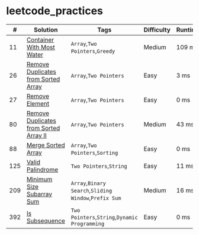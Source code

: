 # leetcode_practices

| # |  Solution  |  Tags  |  Difficulty  |  Runtime | Memory 
| --- | --- | --- | --- | --- | --- |
| 11 | [Container With Most Water](/0011_Container%20With%20Most%20Water/sol.py) | `Array`,`Two Pointers`,`Greedy` | Medium | 109 ms | 28.16 MB |
| 26 | [Remove Duplicates from Sorted Array](/0026_Remove%20Duplicates%20from%20Sorted%20Array/sol.py) | `Array`,`Two Pointers` | Easy | 3 ms | 18.8 MB |
| 27 | [Remove Element](/0027_Remove%20Element/sol.py) | `Array`,`Two Pointers` | Easy | 0 ms | 18 MB |
| 80 | [Remove Duplicates from Sorted Array II](/0080_Remove%20Duplicates%20from%20Sorted%20Array%20II/sol.py) | `Array`,`Two Pointers` | Medium | 43 ms | 18 MB |
| 88 | [Merge Sorted Array](/0088_Merge%20Sorted%20Array/sol.py) | `Array`,`Two Pointers`,`Sorting` | Easy | 0 ms | 17.8 MB |
| 125 | [Valid Palindrome](/0125_Valid%20Palindrome/sol.py) | `Two Pointers`,`String` | Easy | 11 ms | 18.24 MB |
| 209 | [Minimum Size Subarray Sum](/0209_Minimum%20Size%20Subarray%20Sum/sol.py) | `Array`,`Binary Search`,`Sliding Window`,`Prefix Sum` | Medium | 16 ms | 28.2 MB |
| 392 | [Is Subsequence](/0392_Is%20Subsequence/sol.py) | `Two Pointers`,`String`,`Dynamic Programming` | Easy | 0 ms | 17.8 MB |
